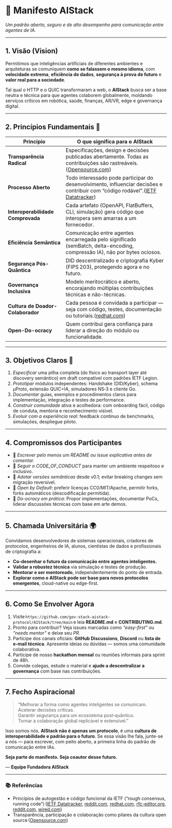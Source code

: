 # 📘 Manifesto AIStack

*Um padrão aberto, seguro e de alto desempenho para comunicação entre agentes de IA.*

---

## 1. Visão (Vision)

Permitimos que inteligências artificiais de diferentes ambientes e arquiteturas se comuniquem **como se falassem o mesmo idioma**, com **velocidade extrema**, **eficiência de dados**, **segurança à prova de futuro** e **valor real para a sociedade**.

Tal qual o HTTP e o QUIC transformaram a web, o **AIStack** busca ser a base neutra e técnica para que agentes colaborem globalmente, moldando serviços críticos em robótica, saúde, finanças, AR/VR, edge e governança digital.

---

## 2. Princípios Fundamentais 🤝

| Princípio                         | O que significa para o AIStack                                                                                                      |
| --------------------------------- | ----------------------------------------------------------------------------------------------------------------------------------- |
| **Transparência Radical**         | Especificações, design e decisões publicadas abertamente. Todas as contribuições são rastreáveis.([Opensource.com][1])              |
| **Processo Aberto**               | Todo interessado pode participar do desenvolvimento, influenciar decisões e contribuir com “código rodável”.([IETF Datatracker][2]) |
| **Interoperabilidade Comprovada** | Cada artefato (OpenAPI, FlatBuffers, CLI, simulação) gera código que interopera sem amarras a um fornecedor.                        |
| **Eficiência Semântica**          | Comunicação entre agentes encarregada pelo significado (semBatch, delta-encoding, compressão IA), não por bytes ociosos.            |
| **Segurança Pós-Quântica**        | DID descentralizado e criptografia Kyber (FIPS 203), protegendo agora e no futuro.                                                  |
| **Governança Inclusiva**          | Modelo meritocrático e aberto, encorajando múltiplas contribuições técnicas e não-técnicas.                                         |
| **Cultura de Doador-Colaborador** | Cada pessoa é convidada a participar — seja com código, testes, documentação ou tutoriais.([redhat.com][3])                         |
| **Open-Do-ocracy**                | Quem contribui gera confiança para liderar a direção do módulo ou funcionalidade.                                                   |

---

## 3. Objetivos Claros 🎯

1. *Especificar* uma pilha completa (do físico ao transport layer até discovery semântico) em draft compatível com padrões IETF Legion.
2. *Prototipar* módulos independentes: Handshake (DID/Kyber), schema µProto, extensão QUIC+IA, simuladores NS‑3 e cliente Go.
3. *Documentar* guias, exemplos e procedimentos claros para implementação, integração e testes de performance.
4. *Construir comunidade* ativa e acolhedora: com onboarding fácil, código de conduta, mentoria e reconhecimento visível.
5. *Evoluir com a experiência real*: feedback contínuo de benchmarks, simulações, despliegue piloto.

---

## 4. Compromissos dos Participantes

* 📌 *Escrever pelo menos um README ou issue explicativa antes de comentar.*
* 📌 *Seguir o CODE\_OF\_CONDUCT* para manter um ambiente respeitoso e inclusivo.
* 📌 *Adotar versões semânticas* desde v0.1; evitar breaking changes sem migração reversível.
* 📌 *Open by Default*: preferir licenças CC0/MIT/Apache, permitir forks, forks automáticos (descodificação permitida).
* 📌 *Do-ocracy em prática*: Propor implementações, documentar PoCs, liderar discussões técnicas com base em arte demos.

---

## 5. Chamada Universitária 🌍

Convidamos desenvolvedores de sistemas operacionais, criadores de protocolos, engenheiros de IA, alunos, cientistas de dados e profissionais de criptografia a:

* **Co-desenhar o futuro da comunicação entre agentes inteligentes.**
* **Validar a robustez técnica** via simulação e testes de produção.
* **Mentorar e ser mentoreado**, independentemente do ponto de entrada.
* **Explorar como o AIStack pode ser base para novos protocolos emergentes**, cloud-native ou edge-first.

---

## 6. Como Se Envolver Agora

1. Visite `https://github.com/gov-stack-aistack-protocol/AIStack/tree/main` e leia **README.md** e **CONTRIBUTING.md**.
2. Pronto para contribuir? Veja issues marcadas como *“easy-first”* ou *“needs mentor”* e deixe seu *PR*.
3. Participe dos canais oficiais: **GitHub Discussions**, **Discord** ou **lista de e‑mail técnica**. Apresente ideias ou dúvidas — somos uma comunidade colaborativa.
4. Participe de nosso **hackathon mensal** ou reuniões informais para sprint de 48h.
5. Convide colegas, estude o material e **ajude a descentralizar a governança** com base nas contribuições.

---

## 7. Fecho Aspiracional

> “Melhorar a forma como agentes inteligentes se comunicam.<br>
> Acelerar decisões críticas.<br>
> Garantir segurança para um ecosistema post‑quântico.<br>
> Tornar a colaboração global replicável e extensível.”

Isso somos nós. **AIStack não é apenas um protocolo**, é uma **cultura de interoperabilidade e padrão para o futuro**. Se essa visão lhe fala, junte-se a nós — para escrever, com peito aberto, a primeira linha do padrão de comunicação entre IAs.

**Seja parte do manifesto. Seja coautor desse futuro.**

— **Equipe Fundadora AIStack**

---

### 📚 Referências

* Princípios de autogestão e código funcional da IETF (“rough consensus, running code”) ([IETF Datatracker][2], [reddit.com][4], [redhat.com][3], [rfc-editor.org][5], [reddit.com][6], [wired.com][7])
* Transparência, participação e colaboração como pilares da cultura open source ([Opensource.com][1])

[1]: https://opensource.com/principles?utm_source=chatgpt.com "Transparency, participation, and collaboration: The distinguishing principles of open source | Opensource.com"
[2]: https://datatracker.ietf.org/doc/html/rfc3935?utm_source=chatgpt.com "RFC 3935 - A Mission Statement for the IETF"
[3]: https://www.redhat.com/pt-br/blog/open-source-culture-9-core-principles-and-values?utm_source=chatgpt.com "Open source culture: 9 core principles and values"
[4]: https://www.reddit.com/r/opensource/comments/1h5o49j?utm_source=chatgpt.com "Open Product - thoughts?"
[5]: https://www.rfc-editor.org/rfc/rfc9775?utm_source=chatgpt.com "RFC 9775: IRTF Code of Conduct"
[6]: https://www.reddit.com/r/linux/comments/15n4zie?utm_source=chatgpt.com "Linux Foundation joins analysis on open source ecosystem for sustainability"
[7]: https://www.wired.com/1995/10/ietf?utm_source=chatgpt.com "How Anarchy Works"
